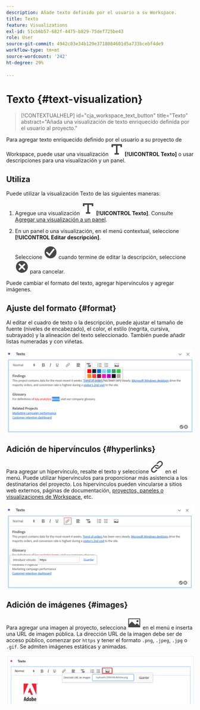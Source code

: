 ```yaml
---
description: Añade texto definido por el usuario a su Workspace.
title: Texto
feature: Visualizations
exl-id: 51cb6b57-682f-4475-b829-75def725be43
role: User
source-git-commit: 4942c83e34b129e3718084601d5a733bcebf4de9
workflow-type: tm+mt
source-wordcount: '242'
ht-degree: 29%

---
```


# Texto {#text-visualization}

<!-- markdownlint-disable MD034 -->

>[!CONTEXTUALHELP]
>id="cja_workspace_text_button"
>title="Texto"
>abstract="Añada una visualización de texto enriquecido definida por el usuario al proyecto."

<!-- markdownlint-enable MD034 -->


Para agregar texto enriquecido definido por el usuario a su proyecto de Workspace, puede usar una visualización ![Texto](/help/assets/icons/Text.svg) **[!UICONTROL Texto]** o usar descripciones para una visualización y un panel.

## Utiliza

Puede utilizar la visualización Texto de las siguientes maneras:

1. Agregue una visualización ![Texto](/help/assets/icons/Text.svg) **[!UICONTROL Texto]**. Consulte [Agregar una visualización a un panel](freeform-analysis-visualizations.md#add-visualizations-to-a-panel).

1. En un panel o una visualización, en el menú contextual, seleccione **[!UICONTROL Editar descripción]**.

   Seleccione ![CheckmarkCircle](/help/assets/icons/CheckmarkCircle.svg) cuando termine de editar la descripción, seleccione ![CloseCircle](/help/assets/icons/CloseCircle.svg) para cancelar.

Puede cambiar el formato del texto, agregar hipervínculos y agregar imágenes.

## Ajuste del formato {#format}

Al editar el cuadro de texto o la descripción, puede ajustar el tamaño de fuente (niveles de encabezado), el color, el estilo (negrita, cursiva, subrayado) y la alineación del texto seleccionado. También puede añadir listas numeradas y con viñetas.

![Opciones de texto para un proyecto de Workspace que resalta la paleta de colores de texto.](assets/format.png)

## Adición de hipervínculos {#hyperlinks}

Para agregar un hipervínculo, resalte el texto y seleccione ![Vínculo](/help/assets/icons/Link.svg) en el menú. Puede utilizar hipervínculos para proporcionar más asistencia a los destinatarios del proyecto. Los hipervínculos pueden vincularse a sitios web externos, páginas de documentación, [proyectos, paneles o visualizaciones de Workspace](/help/analysis-workspace/curate-share/shareable-links.md), etc.

![Opciones de texto con el icono de vínculo resaltado.](assets/hyperlink.png)

## Adición de imágenes {#images}

Para agregar una imagen al proyecto, selecciona ![Imagen](/help/assets/icons/Image.svg) en el menú e inserta una URL de imagen pública. La dirección URL de la imagen debe ser de acceso público, comenzar por `https` y tener el formato `.png`, `.jpeg`, `.jpg` o `.gif`. Se admiten imágenes estáticas y animadas.

![Opciones de texto con el icono de imagen seleccionado.](assets/image.png)
